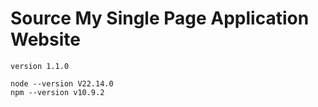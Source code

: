 # Source My Single Page Application Website

`version 1.1.0`

```
node --version V22.14.0
npm --version v10.9.2
```
